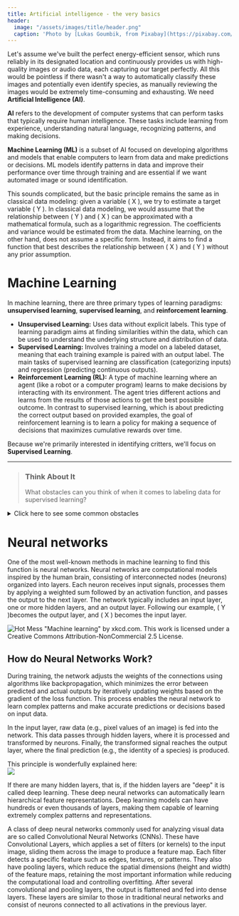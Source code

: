 ```yaml
---
title: Artificial intelligence - the very basics
header:
  image: "/assets/images/title/header.png"
  caption: 'Photo by [Lukas Goumbik, from Pixabay](https://pixabay.com/de/users/goumbik-3752482/?utm_source=link-attribution&utm_medium=referral&utm_campaign=image&utm_content=2055522){:target="_blank"}'
---
```


  
<!--more--> 

Let's assume we've built the perfect energy-efficient sensor, which runs reliably in its designated location and continuously provides us with high-quality images or audio data, each capturing our target perfectly. All this would be pointless if there wasn't a way to automatically classify these images and potentially even identify species, as manually reviewing the images would be extremely time-consuming and exhausting. We need **Artificial Intelligence (AI)**.

**AI** refers to the development of computer systems that can perform tasks that typically require human intelligence. These tasks include learning from experience, understanding natural language, recognizing patterns, and making decisions.

**Machine Learning (ML)** is a subset of AI focused on developing algorithms and models that enable computers to learn from data and make predictions or decisions. ML models identify patterns in data and improve their performance over time through training and are essential if we want automated image or sound identification.

This sounds complicated, but the basic principle remains the same as in classical data modeling: given a variable \( X \), we try to estimate a target variable \( Y \). In classical data modeling, we would assume that the relationship between \( Y \) and \( X \) can be approximated with a mathematical formula, such as a logarithmic regression. The coefficients and variance would be estimated from the data. Machine learning, on the other hand, does not assume a specific form. Instead, it aims to find a function that best describes the relationship between \( X \) and \( Y \) without any prior assumption.

# Machine Learning

In machine learning, there are three primary types of learning paradigms: **unsupervised learning**, **supervised learning**, and **reinforcement learning**.

- **Unsupervised Learning:** Uses data without explicit labels. This type of learning paradigm aims at finding similarities within the data, which can be used to understand the underlying structure and distribution of data.
- **Supervised Learning:** Involves training a model on a labeled dataset, meaning that each training example is paired with an output label. The main tasks of supervised learning are classification (categorizing inputs) and regression (predicting continuous outputs).
- **Reinforcement Learning (RL):** A type of machine learning where an agent (like a robot or a computer program) learns to make decisions by interacting with its environment. The agent tries different actions and learns from the results of those actions to get the best possible outcome. In contrast to supervised learning, which is about predicting the correct output based on provided examples, the goal of reinforcement learning is to learn a policy for making a sequence of decisions that maximizes cumulative rewards over time.

Because we're primarily interested in identifying critters, we'll focus on **Supervised Learning**.

---

> ### Think About It
> What obstacles can you think of when it comes to labeling data for supervised learning?

<details>
  <summary>Click here to see some common obstacles</summary>
  
  - **Time-Consuming:** Manually labeling large datasets can be very!! time-consuming.  
  - **Costly:** Hiring experts to label data, especially for specialized tasks, can be expensive - if they can be found at all.  
  - **Human Error:** Labels can be inconsistent due to human error or subjective judgment.  
  - **Ambiguity:** Some data points may be difficult to label clearly, leading to ambiguous or incorrect labels.  
  - **Imbalance:** In some cases, there might be an imbalance in the labeled data (e.g., more labels for common critters, nearly none for rare ones), which can affect model performance.

</details>



# Neural networks
One of the most well-known methods in machine learning to find this function is neural networks. Neural networks are computational models inspired by the human brain, consisting of interconnected nodes (neurons) organized into layers. Each neuron receives input signals, processes them by applying a weighted sum followed by an activation function, and passes the output to the next layer. The network typically includes an input layer, one or more hidden layers, and an output layer. Following our example, \( Y \)becomes the output layer, and \( X \) becomes the input layer.

![Hot Mess](https://imgs.xkcd.com/comics/machine_learning.png)
"Machine learning" by xkcd.com. This work is licensed under a Creative Commons Attribution-NonCommercial 2.5 License. 

## How do Neural Networks Work?
During training, the network adjusts the weights of the connections using algorithms like backpropagation, which minimizes the error between predicted and actual outputs by iteratively updating weights based on the gradient of the loss function. This process enables the neural network to learn complex patterns and make accurate predictions or decisions based on input data.

In the input layer, raw data (e.g., pixel values of an image) is fed into the network. This data passes through hidden layers, where it is processed and transformed by neurons. Finally, the transformed signal reaches the output layer, where the final prediction (e.g., the identity of a species) is produced.

This principle is wonderfully explained here:<br/>
[![](https://img.youtube.com/vi/aircAruvnKk/0.jpg)](https://youtu.be/aircAruvnKk?si=HOIBl_Ux_gAv--9E "Neural networks by 3Blue1Brown")


If there are many hidden layers, that is, if the hidden layers are "deep"  it is called deep learning. These deep neural networks can automatically learn hierarchical feature representations. Deep learning models can have hundreds or even thousands of layers, making them capable of learning extremely complex patterns and representations. 

A class of deep neural networks commonly used for analyzing visual data are so called Convolutional Neural Networks (CNNs). These have Convolutional Layers, which applies a set of filters (or kernels) to the input image, sliding them across the image to produce a feature map. Each filter detects a specific feature such as edges, textures, or patterns. They also have pooling layers, which reduce the spatial dimensions (height and width) of the feature maps, retaining the most important information while reducing the computational load and controlling overfitting. After several convolutional and pooling layers, the output is flattened and fed into dense layers. These layers are similar to those in traditional neural networks and consist of neurons connected to all activations in the previous layer.

<!--
https://saturncloud.io/blog/a-comprehensive-guide-to-convolutional-neural-networks-the-eli5-way/
http://neuralnetworksanddeeplearning.com/chap3.html
# TUNING with hyperparameters
backpropagation video
cito package parameters
# Bias- Variance- Trade-off
https://playground.tensorflow.org/#activation=tanh&batchSize=11&dataset=xor&regDataset=reg-plane&learningRate=0.03&regularizationRate=0&noise=5&networkShape=4,2&seed=0.96509&showTestData=false&discretize=false&percTrainData=20&x=true&y=true&xTimesY=true&xSquared=true&ySquared=true&cosX=false&sinX=true&cosY=false&sinY=true&collectStats=false&problem=classification&initZero=false&hideText=false
-->